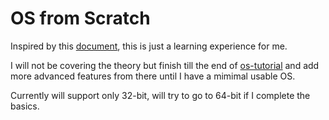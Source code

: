 # OS from Scratch

Inspired by this [document](https://www.cs.bham.ac.uk/~exr/lectures/opsys/10_11/lectures/os-dev.pdf), this is just a learning experience for me.

I will not be covering the theory but finish till the end of [os-tutorial](https://github.com/cfenollosa/os-tutorial) and add more advanced features from there until I have a mimimal usable OS.

Currently will support only 32-bit, will try to go to 64-bit if I complete the basics.
